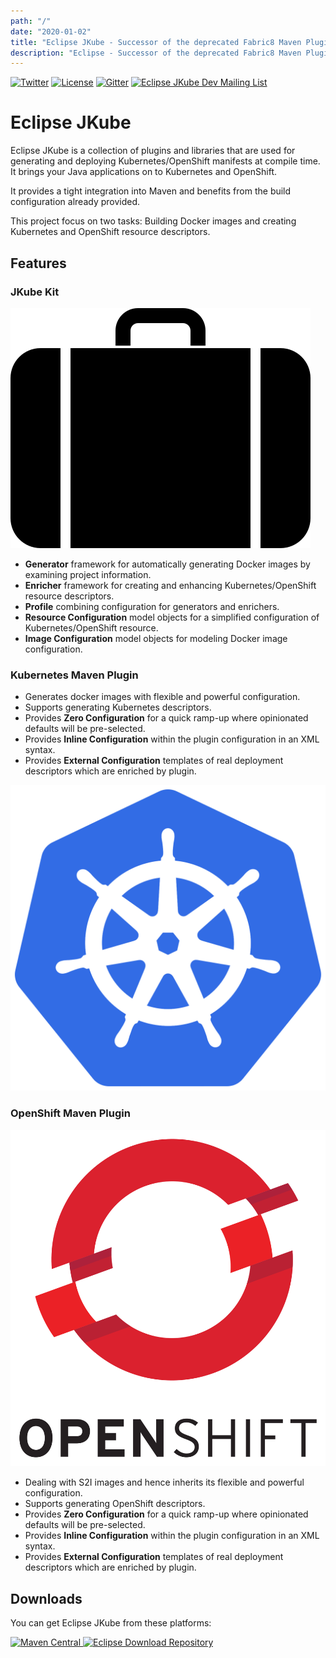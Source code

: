 ```yaml
---
path: "/"
date: "2020-01-02"
title: "Eclipse JKube - Successor of the deprecated Fabric8 Maven Plugin"
description: "Eclipse - Successor of the deprecated Fabric8 Maven Plugin"
---
```

<div class="hero">
<div class="hero-content">

<div class="getting-involved">

[![Twitter](https://img.shields.io/twitter/follow/jkubeio?label=Follow)](https://twitter.com/jkubeio)
[![License](https://img.shields.io/badge/License-EPL%202.0-red.svg?label=license&logo=eclipse)](https://www.eclipse.org/legal/epl-2.0/)
[![Gitter](https://badges.gitter.im/eclipse/jkube.svg)](https://gitter.im/eclipse/jkube?utm_source=badge&utm_medium=badge&utm_campaign=pr-badge)
[![Eclipse JKube Dev Mailing List](https://img.shields.io/badge/Eclipse%20JKube%20-Developer%20Mailing%20List-orange)](https://accounts.eclipse.org/mailing-list/jkube-dev)

</div>

# Eclipse JKube

Eclipse JKube is a collection of plugins and libraries that are used for generating and deploying Kubernetes/OpenShift
manifests at compile time. It brings your Java applications on to Kubernetes and OpenShift.

It provides a tight integration into Maven and benefits from the build configuration already provided.

This project focus on two tasks: Building Docker images and creating Kubernetes and OpenShift resource descriptors.

</div>
</div>

## Features

### JKube Kit

<div class="highlight">

![JKube Kit](index/briefcase-icon.svg "JKube Kit")

* **Generator** framework for automatically generating Docker images by examining project information.
* **Enricher** framework for creating and enhancing Kubernetes/OpenShift resource descriptors.
* **Profile** combining configuration for generators and enrichers.
* **Resource Configuration** model objects for a simplified configuration of Kubernetes/OpenShift resource.
* **Image Configuration** model objects for modeling Docker image configuration.

</div>

### Kubernetes Maven Plugin

<div class="highlight">

* Generates docker images with flexible and powerful configuration.
* Supports generating Kubernetes descriptors.
* Provides **Zero Configuration** for a quick ramp-up where opinionated defaults will be pre-selected.
* Provides **Inline Configuration** within the plugin configuration in an XML syntax.
* Provides **External Configuration** templates of real deployment descriptors which are enriched by plugin.

![JKube Kit](index/kubernetes-logo.svg "JKube Kit")

</div>

### OpenShift Maven Plugin

<div class="highlight">

![JKube Kit](index/openshift-logo.svg "JKube Kit")

* Dealing with S2I images and hence inherits its flexible and powerful configuration.
* Supports generating OpenShift descriptors.
* Provides **Zero Configuration** for a quick ramp-up where opinionated defaults will be pre-selected.
* Provides **Inline Configuration** within the plugin configuration in an XML syntax.
* Provides **External Configuration** templates of real deployment descriptors which are enriched by plugin.

</div>

<div class="section-dark">

## Downloads

You can get Eclipse JKube from these platforms:

[![Maven Central](https://img.shields.io/maven-central/v/org.eclipse.jkube/jkube.svg?label=Maven%20Central)
](https://search.maven.org/search?q=g:%22org.eclipse.jkube%22)
[![Eclipse Download Repository](https://img.shields.io/badge/eclipse%20downloads-downloads.eclipse.org-red)
](https://download.eclipse.org/jkube/)

</div>
